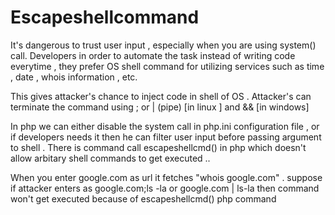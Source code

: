 # Escapeshellcommand
It's dangerous to trust user input , especially when you are using system() call.
Developers in order to automate the task instead of writing code everytime , they prefer OS shell command for utilizing
services such as time , date , whois information , etc.

This gives attacker's chance to inject code in shell of OS .
Attacker's can terminate the command using ; or | (pipe) [in linux ] and && [in windows]

In php we can either disable the system call in php.ini configuration file , 
or if developers needs it then he can filter user input before passing argument to shell .
There is command call escapeshellcmd() in php which doesn't allow arbitary shell commands to get executed ..

When you enter google.com as url it fetches "whois google.com" .
suppose if attacker enters as google.com;ls -la  or google.com | ls-la 
then command won't get executed because of escapeshellcmd() php command
